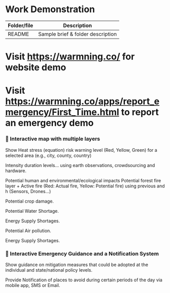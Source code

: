 # Work Demonstration

| Folder/file        | Description      |
| ------------- |-------------|
| README       | Sample brief & folder description |

# Visit https://warmning.co/ for website demo

# Visit https://warmning.co/apps/report_emergency/First_Time.html to report an emergency demo

### :pushpin: Interactive map with multiple layers

Show Heat stress (equation) risk warning level (Red, Yellow, Green) for a selected area (e.g., city, county, country)

Intensity duration levels… using earth observations, crowdsourcing and hardware.

Potential human and environmental/ecological impacts
Potential forest fire layer + Active fire (Red: Actual fire, Yellow: Potential fire) using previous and h (Sensors, Drones...)

Potential crop damage.

Potential Water Shortage.

Energy Supply Shortages.

Potential Air pollution.

Energy Supply Shortages.

### :pushpin: Interactive Emergency Guidance and a Notification System

Show guidance on mitigation measures that could be adopted at the individual and state/national policy levels.

Provide Notification of places to avoid during certain periods of the day via mobile app, SMS or Email.
